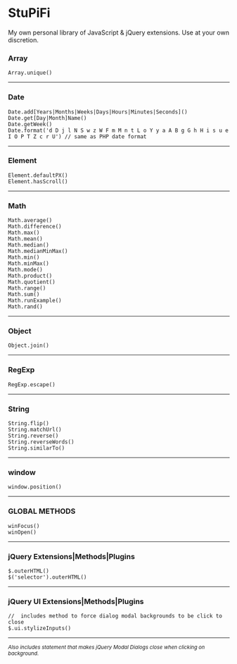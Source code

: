 # StuPiFi
My own personal library of JavaScript &amp; jQuery extensions. Use at your own discretion.

### Array 
	Array.unique()
---
### Date
	Date.add[Years|Months|Weeks|Days|Hours|Minutes|Seconds]()
	Date.get[Day|Month]Name()
	Date.getWeek()
	Date.format('d D j l N S w z W F m M n t L o Y y a A B g G h H i s u e I O P T Z c r U') // same as PHP date format
---
### Element
	Element.defaultPX()
	Element.hasScroll()
---
### Math
	Math.average()
	Math.difference()
	Math.max()
	Math.mean()
	Math.median()
	Math.medianMinMax()
	Math.min()
	Math.minMax()
	Math.mode()
	Math.product()
	Math.quotient()
	Math.range()
	Math.sum()
	Math.runExample()
	Math.rand()
---
### Object
	Object.join()
---
### RegExp
	RegExp.escape()
---
### String
	String.flip()
	String.matchUrl()
	String.reverse()
	String.reverseWords()
	String.similarTo()
---
### window
	window.position()
---
### GLOBAL METHODS
	winFocus()
	winOpen()
---
### jQuery Extensions|Methods|Plugins
	$.outerHTML()
	$('selector').outerHTML()
---
### jQuery UI Extensions|Methods|Plugins
	//	includes method to force dialog modal backgrounds to be click to close
	$.ui.stylizeInputs()
---
<sub>*Also includes statement that makes jQuery Modal Dialogs close when clicking on background.*</sub>
